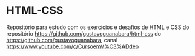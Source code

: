 # HTML-CSS
Repositório para estudo com os exercícios e desafios de HTML e CSS do  repositório https://github.com/gustavoguanabara/html-css do https://github.com/gustavoguanabara, canal https://www.youtube.com/c/CursoemV%C3%ADdeo
